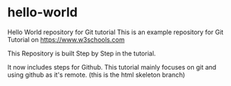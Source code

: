 # hello-world
Hello World repository for Git tutorial
This is an example repository for Git Tutorial on https://www.w3schools.com

This Repository is built Step by Step in the tutorial.

It now includes steps for Github.
This tutorial mainly focuses on git and using github as it's remote.
(this is the html skeleton branch)
